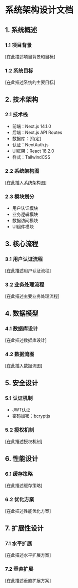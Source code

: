 # 系统架构设计文档

## 1. 系统概述

### 1.1 项目背景
[在此描述项目背景和目标]

### 1.2 系统目标
[在此描述系统的主要目标]

## 2. 技术架构

### 2.1 技术栈
- 前端：Next.js 14.1.0
- 后端：Next.js API Routes
- 数据库：[待定]
- 认证：NextAuth.js
- UI框架：React 18.2.0
- 样式：TailwindCSS

### 2.2 系统架构图
[在此插入系统架构图]

### 2.3 模块划分
- 用户认证模块
- 业务逻辑模块
- 数据访问模块
- UI组件模块

## 3. 核心流程

### 3.1 用户认证流程
[在此描述用户认证流程]

### 3.2 业务处理流程
[在此描述主要业务处理流程]

## 4. 数据模型

### 4.1 数据库设计
[在此描述数据库设计]

### 4.2 数据流图
[在此插入数据流图]

## 5. 安全设计

### 5.1 认证机制
- JWT认证
- 密码加密：bcryptjs

### 5.2 授权机制
[在此描述授权机制]

## 6. 性能设计

### 6.1 缓存策略
[在此描述缓存策略]

### 6.2 优化方案
[在此描述性能优化方案]

## 7. 扩展性设计

### 7.1 水平扩展
[在此描述水平扩展方案]

### 7.2 垂直扩展
[在此描述垂直扩展方案] 